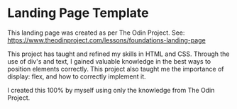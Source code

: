 # Landing Page Template

This landing page was created as per The Odin Project.
See: https://www.theodinproject.com/lessons/foundations-landing-page

This project has taught and refined my skills in HTML and CSS. Through the use of div's and text, I gained valuable knowledge in the best ways to position elements correctly.
This project also taught me the importance of display: flex, and how to correctly implement it.

I created this 100% by myself using only the knowledge from The Odin Project.
